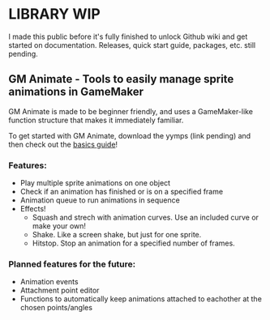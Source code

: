 # LIBRARY WIP
I made this public before it's fully finished to unlock Github wiki and get started on documentation. Releases, quick start guide, packages, etc. still pending.

## GM Animate - Tools to easily manage sprite animations in GameMaker
GM Animate is made to be beginner friendly, and uses a GameMaker-like function structure that makes it immediately familiar. 

To get started with GM Animate, download the yymps (link pending) and then check out the [basics guide](https://github.com/KormexGit/GM-Animate/wiki/Basics-Guide)!

### Features:
- Play multiple sprite animations on one object
- Check if an animation has finished or is on a specified frame
- Animation queue to run animations in sequence
- Effects!
  - Squash and strech with animation curves. Use an included curve or make your own!
  - Shake. Like a screen shake, but just for one sprite.
  - Hitstop. Stop an animation for a specified number of frames.

### Planned features for the future:
- Animation events
- Attachment point editor
- Functions to automatically keep animations attached to eachother at the chosen points/angles
